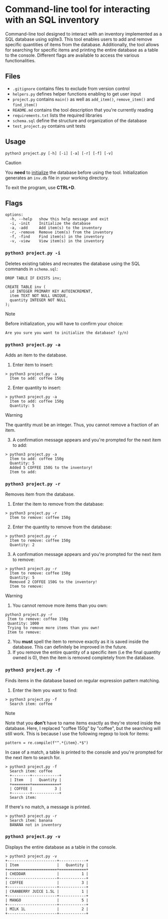 # Command-line tool for interacting with an SQL inventory
Command-line tool designed to interact with an inventory implemented as a SQL database using sqlite3. This tool enables users to add and remove specific quantities of items from the database. Additionally, the tool allows for searching for specific items and printing the entire database as a table to the console. Different flags are available to access the various functionalities.

## Files
- `.gitignore` contains files to exclude from version control
- `helpers.py` defines helper functions enabling to get user input
- `project.py` contains `main()` as well as `add_item()`, `remove_item()` and `find_item()`
- `README.md` contains the tool description that you're currently reading
- `requirements.txt` lists the required libraries
- `schema.sql` define the structure and organization of the database
- `test_project.py` contains unit tests

## Usage

`python3 project.py [-h] [-i] [-a] [-r] [-f] [-v]`

>[!CAUTION]
>
> You **need** to [initialize](#python3-projectpy--i) the database before using the tool. Initialization generates an `inv.db` file in your working directory.

To exit the program, use **CTRL+D**.

## Flags

```
options:
  -h, --help   show this help message and exit
  -i, -init    Initialize the database
  -a, -add     Add item(s) to the inventory
  -r, -remove  Remove item(s) from the inventory
  -f, -find    Find item(s) in the inventory
  -v, -view    View item(s) in the inventory
```

### `python3 project.py -i`
Deletes existing tables and recreates the database using the SQL commands in `schema.sql`:

```
DROP TABLE IF EXISTS inv;

CREATE TABLE inv (
  id INTEGER PRIMARY KEY AUTOINCREMENT,
  item TEXT NOT NULL UNIQUE,
  quantity INTEGER NOT NULL
);
```

>[!NOTE]
>Before initialization, you will have to confirm your choice:
>
>`Are you sure you want to initialize the database? (y/n)`

### `python3 project.py -a`
Adds an item to the database.

1. Enter item to insert:

```
> python3 project.py -a
  Item to add: coffee 150g
```

2. Enter quantity to insert:
```
> python3 project.py -a
  Item to add: coffee 150g
  Quantity: 5
```

>[!WARNING] 
> The quantity must be an integer. Thus, you cannot remove a fraction of an item.

3. A confirmation message appears and you're prompted for the next item to add:
```
> python3 project.py -a
  Item to add: coffee 150g
  Quantity: 5
  Added 5 COFFEE 150G to the inventory!
  Item to add:
```

### `python3 project.py -r`
Removes item from the database.

1. Enter the item to remove from the database:

```
> python3 project.py -r
  Item to remove: coffee 150g
```

2. Enter the quantity to remove from the database:
```
> python3 project.py -r
  Item to remove: coffee 150g
  Quantity: 2
```

3. A confirmation message appears and you're prompted for the next item to remove:
```
> python3 project.py -r
  Item to remove: coffee 150g
  Quantity: 5
  Removed 2 COFFEE 150G to the inventory!
  Item to remove:
```

>[!WARNING] 
> 1. You cannot remove more items than you own:
>```
> python3 project.py -r
>  Item to remove: coffee 150g
>  Quantity: 1000
>  Trying to remove more items than you own!
>  Item to remove:
>```
> 2. You **must** spell the item to remove exactly as it is saved inside the database. This can definitely be improved in the future.
> 3. If you remove the entire quantity of a specific item (i.e the final quantity owned is 0), then the item is removed completely from the database.

### `python3 project.py -f`
Finds items in the database based on regular expression pattern matching.

1. Enter the item you want to find:

```
> python3 project.py -f
  Search item: coffee
```

>[!NOTE] 
> Note that you **don't** have to name items exactly as they're stored inside the database. Here, I replaced "coffee 150g" by "coffee", but the searching will still work. This is because I use the following regexp to look for items:
>
>`pattern = re.compile(f"^.*{item}.*$")`

In case of a match, a table is printed to the console and you're prompted for the next item to search for.

```
> python3 project.py -f
  Search item: coffee
  +--------+------------+
  | Item   |   Quantity |
  +========+============+
  | COFFEE |          3 |
  +--------+------------+
  Search item: 
```

If there's no match, a message is printed.

```
> python3 project.py -r
  Search item: banana
  BANANA not in inventory
```

### `python3 project.py -v`
Displays the entire database as a table in the console.

```
> python3 project.py -v
+----------------------+------------+
| Item                 |   Quantity |
+======================+============+
| CHEDDAR              |          1 |
+----------------------+------------+
| COFFEE               |          3 |
+----------------------+------------+
| CRANBERRY JUICE 1.5L |          1 |
+----------------------+------------+
| MANGO                |          5 |
+----------------------+------------+
| MILK 1L              |          2 |
+----------------------+------------+
```
